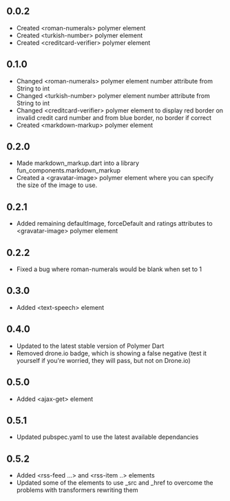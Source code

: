 ## 0.0.2

* Created &lt;roman-numerals&gt; polymer element
* Created &lt;turkish-number&gt; polymer element
* Created &lt;creditcard-verifier&gt; polymer element

## 0.1.0

* Changed &lt;roman-numerals&gt; polymer element number attribute from String to int
* Changed &lt;turkish-number&gt; polymer element number attribute from String to int
* Changed &lt;creditcard-verifier&gt; polymer element to display red border on invalid credit card number and from blue border, no border if correct
* Created &lt;markdown-markup&gt; polymer element

## 0.2.0

* Made markdown_markup.dart into a library fun_components.markdown_markup
* Created a &lt;gravatar-image&gt; polymer element where you can specify the size of the image to use.

## 0.2.1

* Added remaining defaultImage, forceDefault and ratings attributes to &lt;gravatar-image&gt; polymer element

## 0.2.2

* Fixed a bug where roman-numerals would be blank when set to 1

## 0.3.0

* Added &lt;text-speech&gt; element

## 0.4.0

* Updated to the latest stable version of Polymer Dart
* Removed drone.io badge, which is showing a false negative (test it yourself if you're worried, they will pass, but not on Drone.io)

## 0.5.0

* Added &lt;ajax-get&gt; element

## 0.5.1

* Updated pubspec.yaml to use the latest available dependancies

## 0.5.2

* Added <rss-feed ...> and <rss-item ..> elements
* Updated some of the elements to use _src and _href to overcome the problems with transformers rewriting them
 